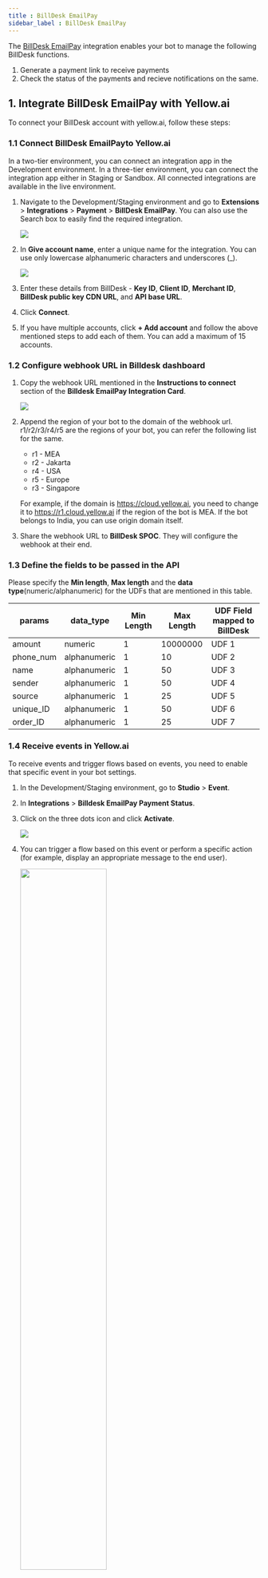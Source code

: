 ```yaml
---
title : BillDesk EmailPay 
sidebar_label : BillDesk EmailPay
---
```



The [BillDesk EmailPay](https://www.billdesk.com/web/) integration enables your bot to manage the following BillDesk functions.

1. Generate a payment link to receive payments
2. Check the status of the payments and recieve notifications on the same.

## 1. Integrate BillDesk EmailPay with Yellow.ai

To connect your BillDesk account with yellow.ai, follow these steps:

### 1.1 Connect BillDesk EmailPayto Yellow.ai

In a two-tier environment, you can connect an integration app in the Development environment. In a three-tier environment, you can connect the integration app either in Staging or Sandbox. All connected integrations are available in the live environment.

1. Navigate to the Development/Staging environment and go to **Extensions** > **Integrations** > **Payment** > **BillDesk EmailPay**. You can also use the Search box to easily find the required integration.

   ![](https://i.imgur.com/2eX2GdQ.png)


2. In **Give account name**, enter a unique name for the integration. You can use only lowercase alphanumeric characters and underscores (_).

   ![](https://i.imgur.com/p68t355.png)

3. Enter these details from BillDesk - **Key ID**, **Client ID**, **Merchant ID**, **BillDesk public key CDN URL**, and **API base URL**.

4. Click **Connect**.

5. If you have multiple accounts, click **+ Add account** and follow the above mentioned steps to add each of them. You can add a maximum of 15 accounts.


### 1.2 Configure webhook URL in Billdesk dashboard

1. Copy the webhook URL mentioned in the **Instructions to connect** section of the **Billdesk EmailPay Integration Card**.

   ![](https://i.imgur.com/i9WSqTv.png)

2. Append the region of your bot to the domain of the webhook url. r1/r2/r3/r4/r5 are the regions of your bot, you can refer the following list for the same.

   * r1 - MEA 
   * r2 - Jakarta 
   * r4 - USA 
   * r5 - Europe 
   * r3 - Singapore

   For example, if the domain is https://cloud.yellow.ai, you need to change it to https://r1.cloud.yellow.ai if the region of the bot is MEA. If the bot belongs to India, you can use origin domain itself.

3. Share the webhook URL to **BillDesk SPOC**. They will configure the webhook at their end.

### 1.3 Define the fields to be passed in the API

Please specify the **Min length**, **Max length** and the **data type**(numeric/alphanumeric) for the UDFs that are mentioned in this table.

| params | data_type | Min Length |Max Length |UDF Field mapped to BillDesk|
| -------- | -------- | -------- |-----|--|
| amount     | numeric     | 1     |10000000|UDF 1|
|phone_num|alphanumeric|1|10| UDF 2|
|name|alphanumeric| 1|50|UDF 3|
|sender|alphanumeric|1|50|UDF 4|
|source|alphanumeric|1|25|UDF 5|
|unique_ID|alphanumeric|1|50|UDF 6|
|order_ID|alphanumeric|1|25| UDF 7|

### 1.4 Receive events in Yellow.ai

To receive events and trigger flows based on events, you need to enable that specific event in your bot settings.

1. In the Development/Staging environment, go to **Studio** > **Event**.
2. In **Integrations** > **Billdesk EmailPay Payment Status**.
3. Click on the three dots icon and click **Activate**.

   ![](https://i.imgur.com/JioRKF0.pngg)


4. You can trigger a flow based on this event or perform a specific action (for example, display an appropriate message to the end user).

   <img src="https://i.imgur.com/Bmi1ELe.png" width="60%"/>

:::info
If you have added multiple accounts in your platform, you need to enable events for each account.
:::


## 2. Generate Payment Link through bot conversation

You can generate payment links for your customers to pay.

:::note
When multiple accounts are added, select the appropriate account for each node, allowing you to leverage the unique functionalities of each account for their intended purposes.
:::


1. In the Studio flow builder, select the **Integrations** node and click **Billdesk EmailPay** from the list of integrations that have been enabled for that bot.

   <img src="https://i.imgur.com/kHnNZrh.png" width="80%"/>


2. After clicking **Billdesk EmailPay**, an **Integration Action Node** will be added to the flow builder. Click that node and select **Generate Payment Link** from them.

   <img src="https://i.imgur.com/PCSXyiW.png" width="70%"/>


3. Fill in all the mandatory fields. The below-mentioned table consists of the sample value, data type and description for all these fields.


| Field Name | Sample Value | Data type |Description|
| -------- | -------- | -------- |--|
| Amount     | 100     | String     | Amount to be paid using the Payment Link. Only two digit after decimal is supported.|
|Customer Phone Number|INR|String|Customer phone number.|
|Customer Name|Test|String|Name of the customer.|
|Order ID|TestOrder122|String|Unique Order ID.|
|Send Email|false|Boolean|Sending link through email<br/>**True:** Payment link will be sent via email (Currently not supported).<br/>**False:** Payment link will be generated in the bot.

4. The **Generate Payment Link** Integration Action Node has two outcomes, success or failure. If the payment link is generated successfully, the **Integration Action Node** returns a **Success** response code as shown below.


```json
{
      "url": "https://uat.billdesk.com/MercOnline/URLRenderer/C7g",
       "status": "success"
      }

```

If generating payment link fails, the **Integration Action Node** returns a **Failure** response code as shown below.

```json
{
"errorCode": "<<Error Code>>"
"errorMessage": "<<Error Message/Description>>"
"status": "failed"
}
```

To use this **Integration Action Node** in an app.yellow.ai bot, refer the following example:

```
app.executeIntegrationAction({
  "integrationName": "billdesk-emailpay",
  "action": "Generate payment link",
  "dynamicParams": {
    "amount": 10.00,
    "customerName": "John",
    "customerMobileNumber": "9955557879",
    "orderId": "TestOrder123",
    "sendEmail": "false"
  }
}).then((res) => {
  console.log("response from action node", res);
  app.log(res, '||Response from action node||')
}).catch((err) => {
  console.log("Error in action node", err);
  app.log(err, '||Error in action node||')
})

```






